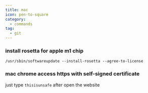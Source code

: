 ```yaml
---
title: mac
icon: pen-to-square
category:
  - commands
tag:
  - git
---
```


### install rosetta for apple m1 chip

```shell
/usr/sbin/softwareupdate --install-rosetta --agree-to-license
```

### mac chrome access https with self-signed certificate

just type `thisisunsafe` after open the website